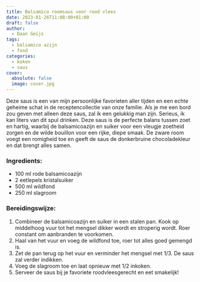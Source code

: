 ```yaml
---
title: Balsamico roomsaus voor rood vlees
date: 2023-01-26T11:08:00+01:00
draft: false
author:
  - Daan Geijs
tags:
  - balsamico azijn
  - fond
categories:
  - koken
  - saus
cover:
  absolute: false
  image: cover.jpg
---
```

Deze saus is een van mijn persoonlijke favorieten aller tijden en een echte geheime schat in de receptencollectie van onze familie. Als je me een bord zou geven met alleen deze saus, zal ik een gelukkig man zijn. Serieus, ik kan liters van dit spul drinken. Deze saus is de perfecte balans tussen zoet en hartig, waarbij de balsamicoazijn en suiker voor een vleugje zoetheid zorgen en de wilde bouillon voor een rijke, diepe smaak. De zware room voegt een romigheid toe en geeft de saus de donkerbruine chocoladekleur en dat brengt alles samen.
### Ingredients:

- 100 ml rode balsamicoazijn
- 2 eetlepels kristalsuiker
- 500 ml wildfond
- 250 ml slagroom

### Bereidingswijze:

1. Combineer de balsamicoazijn en suiker in een stalen pan. Kook op middelhoog vuur tot het mengsel dikker wordt en stroperig wordt. Roer constant om aanbranden te voorkomen.
2. Haal van het vuur en voeg de wildfond toe, roer tot alles goed gemengd is.
3. Zet de pan terug op het vuur en verminder het mengsel met 1/3. De saus zal verder indikken.
4. Voeg de slagroom toe en laat opnieuw met 1/2 inkoken.
5. Serveer de saus bij je favoriete roodvleesgerecht en eet smakelijk!
